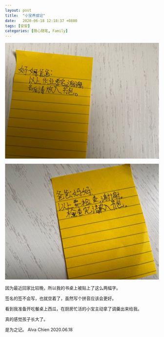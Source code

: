 ```yaml
---
layout: post
title:  "小宝养成记"
date:   2020-06-18 12:18:37 +0800
tags: [安安]
categories: [随心随笔, Family]
---
```


![Image](/assets/uploads/2020/06/20200618105250.jpg)

![Image](/assets/uploads/2020/06/20200618105346.jpg)

因为最近回家比较晚，所以我的书桌上被贴上了这么两幅字。

签名的签不会写，也就空着了，虽然写个拼音应该会更好。

看到我准备开吃餐桌上西瓜，在厨房忙活的小宝主动拿了调羹出来给我。

真的感觉孩子长大了。


是为之记。
Alva Chien
2020.06.18
